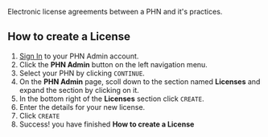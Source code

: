 Electronic license agreements between a PHN and it's practices.

## How to create a License

1. <a href="../../../members/#sign-in-to-the-phn-exchange" target="_blank">Sign In</a> to your PHN Admin account.
2. Click the **PHN Admin** button on the left navigation menu.
3. Select your PHN by clicking `CONTINUE`.
4. On the **PHN Admin** page, scoll down to the section named **Licenses** and expand the section by clicking on it.
5. In the bottom right of the **Licenses** section click `CREATE`.
6. Enter the details for your new license.
7. Click `CREATE`
8. Success! you have finished **How to create a License**